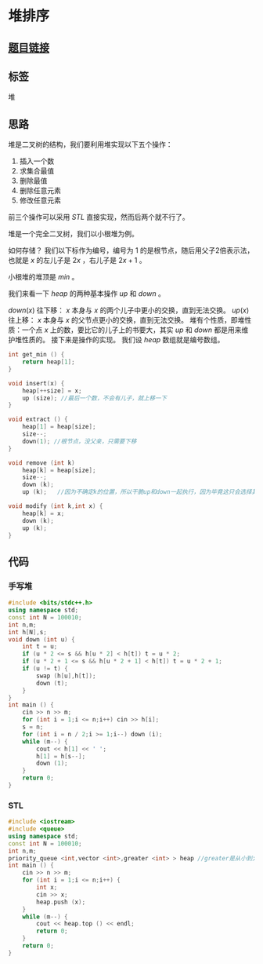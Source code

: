 # 堆排序
## [题目链接](https://www.acwing.com/problem/content/840/)
## 标签
堆
## 思路
堆是二叉树的结构，我们要利用堆实现以下五个操作：
1. 插入一个数
2. 求集合最值
3. 删除最值
4. 删除任意元素
5. 修改任意元素

前三个操作可以采用 $STL$ 直接实现，然而后两个就不行了。

堆是一个完全二叉树，我们以小根堆为例。

如何存储？
我们以下标作为编号，编号为 $1$ 的是根节点，随后用父子2倍表示法，也就是 $x$ 的左儿子是 $2x$ ，右儿子是 $2x+1$ 。

小根堆的堆顶是 $min$ 。

我们来看一下 $heap$ 的两种基本操作 $up$ 和 $down$ 。

$down(x)$ 往下移： $x$ 本身与 $x$ 的两个儿子中更小的交换，直到无法交换。
$up(x)$ 往上移： $x$ 本身与 $x$ 的父节点更小的交换，直到无法交换。
堆有个性质，即堆性质：一个点 $x$ 上的数，要比它的儿子上的书要大，其实 $up$ 和 $down$ 都是用来维护堆性质的。
接下来是操作的实现。
我们设 $heap$ 数组就是编号数组。
```cpp
int get_min () {
    return heap[1];
}
```
```cpp
void insert(x) {
    heap[++size] = x;
    up (size); //最后一个数，不会有儿子，就上移一下
}
```
```cpp
void extract () {
    heap[1] = heap[size];
    size--;
    down(1); //根节点，没父亲，只需要下移
}
```
```cpp
void remove (int k)
    heap[k] = heap[size];
    size--;
    down (k);
    up (k);   //因为不确定k的位置，所以干脆up和down一起执行，因为毕竟这只会选择其中一个执行。
```
```cpp
void modify (int k,int x) {
    heap[k] = x;
    down (k);
    up (k);
}
```
## 代码
### 手写堆
```cpp
#include <bits/stdc++.h>
using namespace std;
const int N = 100010;
int n,m;
int h[N],s;
void down (int u) {
	int t = u;
	if (u * 2 <= s && h[u * 2] < h[t]) t = u * 2;
	if (u * 2 + 1 <= s && h[u * 2 + 1] < h[t]) t = u * 2 + 1;
	if (u != t) {
		swap (h[u],h[t]);
		down (t);
	}
}
int main () {
	cin >> n >> m;
	for (int i = 1;i <= n;i++) cin >> h[i];
	s = n;
	for (int i = n / 2;i >= 1;i--) down (i);
	while (m--) {
		cout << h[1] << ' ';
		h[1] = h[s--];
		down (1);
	}
	return 0;
}
```
### STL
```cpp
#include <iostream>
#include <queue>
using namespace std;
const int N = 100010;
int n,m;
priority_queue <int,vector <int>,greater <int> > heap //greater是从小到大的意思，less从大到小的意思
int main () {
	cin >> n >> m;
	for (int i = 1;i <= n;i++) {
		int x;
		cin >> x;
		heap.push (x);
	}
	while (m--) {
		cout << heap.top () << endl;
		return 0;
	}
	return 0;
}
```
